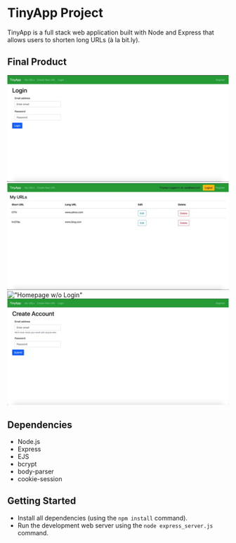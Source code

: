 # TinyApp Project

TinyApp is a full stack web application built with Node and Express that allows users to shorten long URLs (à la bit.ly).

## Final Product

!["Login Page"](/docs/Login-Page.jpg)
!["My URLs"](/docs/My-URLs.jpg)
!["Homepage w/o Login"](/docs/Homepage-w/o-Login.jpg)
!["Create Account"](/docs/Create-Account-Page.jpg)

## Dependencies

- Node.js
- Express
- EJS
- bcrypt
- body-parser
- cookie-session

## Getting Started

- Install all dependencies (using the `npm install` command).
- Run the development web server using the `node express_server.js` command.